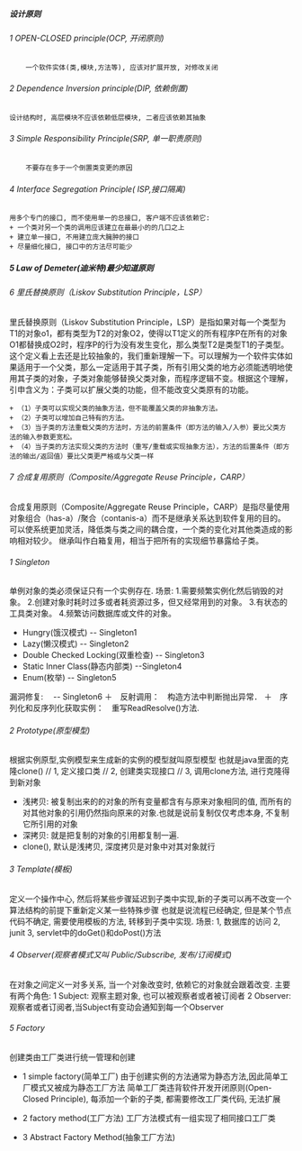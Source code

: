 ##### 设计原则
###### 1 OPEN-CLOSED principle(OCP, 开闭原则)
        一个软件实体(类,模块,方法等), 应该对扩展开放, 对修改关闭
###### 2 Dependence Inversion principle(DIP, 依赖倒置)
    设计结构时, 高层模块不应该依赖低层模块, 二者应该依赖其抽象

###### 3 Simple Responsibility Principle(SRP, 单一职责原则)
        不要存在多于一个倒置类变更的原因
###### 4 Interface Segregation Principle( ISP,接口隔离)
    用多个专门的接口, 而不使用单一的总接口, 客户端不应该依赖它:
    + 一个类对另一个类的调用应该建立在最最小的的几口之上
    + 建立单一接口, 不用建立庞大臃肿的接口
    + 尽量细化接口, 接口中的方法尽可能少
##### 5 Law of Demeter(迪米特)最少知道原则

###### 6 里氏替换原则（Liskov Substitution Principle，LSP）
里氏替换原则（Liskov Substitution Principle，LSP）是指如果对每一个类型为T1的对象o1，都有类型为T2的对象O2，使得以T1定义的所有程序P在所有的对象O1都替换成O2时，程序P的行为没有发生变化，那么类型T2是类型T1的子类型。
这个定义看上去还是比较抽象的，我们重新理解一下。可以理解为一个软件实体如果适用于一个父类，那么一定适用于其子类，所有引用父类的地方必须能透明地使用其子类的对象，子类对象能够替换父类对象，而程序逻辑不变。根据这个理解，引申含义为：子类可以扩展父类的功能，但不能改变父类原有的功能。

    + （1）子类可以实现父类的抽象方法，但不能覆盖父类的非抽象方法。
    + （2）子类可以增加自己特有的方法。
    + （3）当子类的方法重载父类的方法时，方法的前置条件（即方法的输入/入参）要比父类方法的输入参数更宽松。
    + （4）当子类的方法实现父类的方法时（重写/重载或实现抽象方法），方法的后置条件（即方法的输出/返回值）要比父类更严格或与父类一样

###### 7 合成复用原则（Composite/Aggregate Reuse Principle，CARP）
  合成复用原则（Composite/Aggregate Reuse Principle，CARP）是指尽量使用对象组合（has-a）/聚合（contanis-a）而不是继承关系达到软件复用的目的。可以使系统更加灵活，降低类与类之间的耦合度，一个类的变化对其他类造成的影响相对较少。
继承叫作白箱复用，相当于把所有的实现细节暴露给子类。

###### 1 Singleton
   单例对象的类必须保证只有一个实例存在.
 场景:
    1.需要频繁实例化然后销毁的对象。 
    2.创建对象时耗时过多或者耗资源过多，但又经常用到的对象。 
    3.有状态的工具类对象。 
    4.频繁访问数据库或文件的对象。

+ Hungry(饿汉模式) -- Singleton1
+ Lazy(懒汉模式) -- Singleton2
+ Double Checked Locking(双重检查) -- Singleton3
+ Static Inner Class(静态内部类) --Singleton4
+ Enum(枚举)       -- Singleton5

漏洞修复:　 -- Singleton6
＋　反射调用：　构造方法中判断抛出异常．
＋　序列化和反序列化获取实例：　重写ReadResolve()方法.

###### 2 Prototype(原型模型)
根据实例原型,实例模型来生成新的实例的模型就叫原型模型
也就是java里面的克隆clone()
// 1, 定义接口类
// 2, 创建类实现接口
// 3, 调用clone方法, 进行克隆得到新对象

+ 浅拷贝:
    被复制出来的的对象的所有变量都含有与原来对象相同的值, 而所有的对其他对象的引用仍然指向原来的对象.也就是说前复制仅仅考虑本身, 不复制它所引用的对象
+ 深拷贝: 就是把复制的对象的引用都复制一遍.
+ clone(), 默认是浅拷贝, 深度拷贝是对象中对其对象就行

###### 3 Template(模板)
定义一个操作中心, 然后将某些步骤延迟到子类中实现,新的子类可以再不改变一个算法结构的前提下重新定义某一些特殊步骤
也就是说流程已经确定, 但是某个节点代码不确定, 需要使用模板的方法, 转移到子类中实现.
场景: 
    1, 数据库的访问
    2, junit
    3, servlet中的doGet()和doPost()方法

###### 4 Observer(观察者模式又叫 Public/Subscribe, 发布/订阅模式)
在对象之间定义一对多关系, 当一个对象改变时, 依赖它的对象就会跟着改变.
主要有两个角色: 
    1 Subject: 观察主题对象, 也可以被观察者或者被订阅者
    2 Observer: 观察者或者订阅者,当Subject有变动会通知到每一个Observer

###### 5 Factory
 创建类由工厂类进行统一管理和创建

+ 1 simple factory(简单工厂)
由于创建实例的方法通常为静态方法,因此简单工厂模式又被成为静态工厂方法
简单工厂类违背软件开发开闭原则(Open-Closed Principle), 每添加一个新的子类, 都需要修改工厂类代码, 无法扩展

+ 2 factory method(工厂方法)
工厂方法模式有一组实现了相同接口工厂类

+ 3 Abstract Factory Method(抽象工厂方法)


























